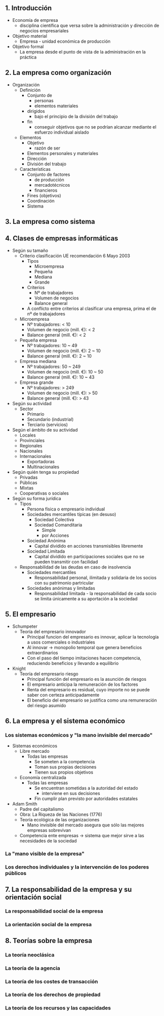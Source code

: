 ## 1. Introducción
- Economía de empresa
	- disciplina científica que versa sobre la administración y dirección de negocios empresariales
- Objetivo material
	- Empresa - unidad económica de producción
- Objetivo formal
	- La empresa desde el punto de vista de la administración en la práctica
## 2. La empresa como organización
- Organización
	- Definición
		- Conjunto de 
			- personas 
			- elementos materiales 
		- dirigidos
			- bajo el principio de la división del trabajo
		- fin 
			- conseguir objetivos que no se podrían alcanzar mediante el esfuerzo individual aislado
	- Elementos
		- Objetivo
			- razón de ser
		- Elementos personales y materiales
		- Dirección
		- División del trabajo
	- Características
		- Conjunto de factores 
			- de producción
			- mercadotécnicos
			- financieros
		- Fines (objetivos)
		- Coordinación
		- Sistema

## 3. La empresa como sistema
## 4. Clases de empresas informáticas
- Según su tamaño
	- Criterio clasificación UE recomendación 6 Mayo 2003
		- Tipos
			- Microempresa
			- Pequeña
			- Mediana
			- Grande
		- Criterios
			- Nº de trabajadores
			- Volumen de negocios
			- Balance general
		- A conflicto entre criterios al clasificar una empresa, prima el de nº de trabajadores
	- Microempresa
		- Nº trabajadores: < 10
		- Volumen de negocio (mill. €): < 2
		- Balance general (mill. €): < 2
	- Pequeña empresa
		- Nº trabajadores: 10 ~ 49
		- Volumen de negocio (mill. €): 2 ~ 10
		- Balance general (mill. €): 2 ~ 10
	- Empresa mediana
		- Nº trabajadores: 50 ~ 249
		- Volumen de negocio (mill. €): 10 ~ 50
		- Balance general (mill. €): 10 ~ 43
	- Empresa grande
		- Nº trabajadores: > 249
		- Volumen de negocio (mill. €): > 50
		- Balance general (mill. €): > 43
- Según su actividad
	- Sector
		- Primario
		- Secundario (industrial)
		- Terciario (servicios)
- Según el ámbito de su actividad
	- Locales
	- Provinciales
	- Regionales
	- Nacionales
	- Internacionales
		- Exportadoras
		- Multinacionales
- Según quién tenga su propiedad
	- Privadas
	- Públicas
	- Mixtas
	- Cooperativas o sociales
- Según su forma jurídica
	- Tipos
		- Persona física o empresario individual
		- Sociedades mercantiles típicas (en desuso)
			- Sociedad Colectiva
			- Sociedad Comanditaria
				- Simple
				- por Acciones
		- Sociedad Anónima
			- Capital dividido en acciones transmisibles libremente
		- Sociedad Limitada
			- Capital dividido en participaciones sociales que no se pueden transmitir con facilidad
	- Responsabilidad de las deudas en caso de insolvencia
		- Sociedades mercantiles
			- Responsabilidad personal, ilimitada y solidaria de los socios con su patrimonio partricular
		- Sociedades anónimas y limitadas
			- Responsabilidad limitada - la responsabilidad de cada socio se limita únicamente a su aportación a la sociedad
## 5. El empresario
- Schumpeter
	- Teoría del empresario innovador 
		- Principal funcion del empresario es innovar, aplicar la tecnología a usos comerciales o industriales
		- Al innovar -> monopolio temporal que genera beneficios extraordinarios
		- Con el paso del tiempo imitaciones hacen competencia, reduciendo beneficios y llevando a equilibrio
- Knight
	- Teoría del empresario riesgo 
		- Principal función del empresario es la asunción de riesgos
		- El empresario anticipa la remuneración de los factores
		- Renta del empresario es residual, cuyo importe no se puede saber con certeza anticipadamente
		- El beneficio del empresario se justifica como una remuneración del riesgo asumido
## 6. La empresa y el sistema económico
### Los sistemas económicos y "la mano invisible del mercado"
- Sistemas económicos
	- Libre mercado
		- Todas las empresas
			- Se someten a la competencia
			- Toman sus propias decisiones
			- Tienen sus propios objetivos
	- Economía centralizada
		- Todas las empresas 
			- Se encuentran sometidas a la autoridad del estado
				- interviene en sus decisiones
			- Fin cumplir plan previsto por autoridades estatales
- Adam Smith 
	- Padre del capitalismo
	- Obra: La Riqueza de las Naciones (1776)
	- Teoría ecológica de las organizaciones
		- Mano invisible del mercado asegura que sólo las mejores empresas sobrevivan
	- Competencia ente empresas -> sistema que mejor sirve a las necesidades de la sociedad
### La "mano visible de la empresa"

### Los derechos individuales y la intervención de los poderes públicos
## 7. La responsabilidad de la empresa y su orientación social
### La responsabilidad social de la empresa
### La orientación social de la empresa
## 8. Teorías sobre la empresa
### La teoría neoclásica
### La teoría de la agencia
### La teoría de los costes de transacción
### La teoría de los derechos de propiedad
### La teoría de los recursos y las capacidades
